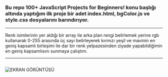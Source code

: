### Bu repo 100+ JavaScript Projects for Beginners! konu başlığı altında yaptığım ilk proje bir adet index.html, bgColor.js ve style.css dosyalarını barındırıyor.

---

Renk isimlerinin yer aldığı bir array ile arka plan rengi belirlemek yerine rgb kullanarak 0-255 arasında üç sayı belirleyerek kırmızı yeşil ve mavinin en geniş kapsamlı birleşimi ile dar bir renk yelpazesinden ziyade yapabildiğimin en geniş kapsamlısını sunmaya çalıştım.


---

```

```
![EKRAN GÖRÜNTÜSÜ](https://img001.prntscr.com/file/img001/yrg7FUGMRQmt7BKsv7z5_A.png)

